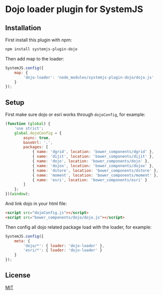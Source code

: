 # Dojo loader plugin for SystemJS

## Installation

First install this plugin with npm:

```sh
npm install systemjs-plugin-dojo
```

Then add map to the loader:

```js
SystemJS.config({
    map: {
        'dojo-loader': 'node_modules/systemjs-plugin-dojo/dojo.js'
    }
});
```

## Setup

First make sure dojo or esri works through `dojoConfig`, for example:

```js
(function (global) {
    'use strict';
    global.dojoConfig = {
        async: true,
        baseUrl: '.',
        packages: [
            { name: 'dgrid', location: 'bower_components/dgrid' },
            { name: 'dijit', location: 'bower_components/dijit' },
            { name: 'dojo', location: 'bower_components/dojo' },
            { name: 'dojox', location: 'bower_components/dojox' },
            { name: 'dstore', location: 'bower_components/dstore' },
            { name: 'moment', location: 'bower_components/moment' },
            { name: 'esri', location: 'bower_components/esri' }
        ]
    };
})(window);
```

And link dojo in your html file:

```html
<script src="dojoConfig.js"></script>
<script src="bower_components/dojo/dojo.js"></script>
```

Then config all dojo related package load with the loader, for example:

```js
SystemJS.config({
    meta: {
        'dojo/*': { loader: 'dojo-loader' },
        'esri/*': { loader: 'dojo-loader' }
    }
});
```

## License

[MIT](LICENSE)
